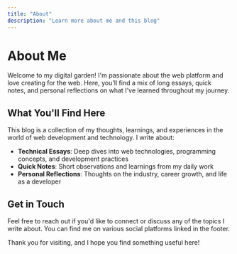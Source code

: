 ```yaml
---
title: "About"
description: "Learn more about me and this blog"
---
```


# About Me

Welcome to my digital garden! I'm passionate about the web platform and love creating for the web. Here, you'll find a mix of long essays, quick notes, and personal reflections on what I've learned throughout my journey.

## What You'll Find Here

This blog is a collection of my thoughts, learnings, and experiences in the world of web development and technology. I write about:

- **Technical Essays**: Deep dives into web technologies, programming concepts, and development practices
- **Quick Notes**: Short observations and learnings from my daily work
- **Personal Reflections**: Thoughts on the industry, career growth, and life as a developer

## Get in Touch

Feel free to reach out if you'd like to connect or discuss any of the topics I write about. You can find me on various social platforms linked in the footer.

Thank you for visiting, and I hope you find something useful here!
